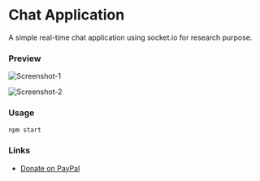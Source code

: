 # Chat Application

A simple real-time chat application using socket.io for research purpose.

### Preview

![Screenshot-1](https://i.ibb.co/CtRhhLh/Screenshot-from-2020-08-02-21-10-07.png)

![Screenshot-2](https://i.ibb.co/C2k1r7L/Screenshot-from-2020-08-02-21-12-53.png)

### Usage

```sh
npm start
```

### Links

- [Donate on PayPal](https://paypal.me/suchitrakumar)
